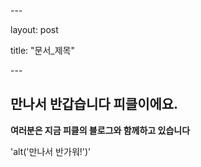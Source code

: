 \---

layout: post

title: "문서_제목"

\---



## 만나서 반갑습니다 피클이에요.

**여러분은 지금 피클의 블로그와 함께하고 있습니다**

'alt('만나서 반가워!')'

